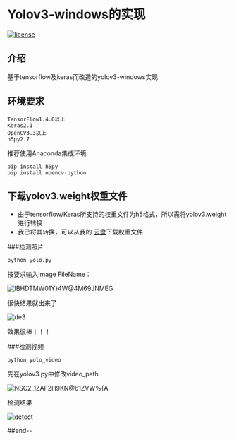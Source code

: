 # Yolov3-windows的实现

[![license](https://img.shields.io/github/license/mashape/apistatus.svg)](LICENSE)


## 介绍

基于tensorflow及keras而改造的yolov3-windows实现



## 环境要求

```
TensorFlow1.4.0以上
Keras2.1
OpenCV3.3以上
h5py2.7
```

推荐使用Anaconda集成环境

```
pip install h5py
pip install opencv-python
```



## 下载yolov3.weight权重文件

- 由于tensorflow/Keras所支持的权重文件为h5格式，所以需将yolov3.weight进行转换
- 我已将其转换，可以从我的 [云盘](https://pan.baidu.com/s/1H8c5lIL1IMWwVdKjlDz4GQ)下载权重文件


###检测照片

```
python yolo.py
```

按要求输入Image FileName：

![IBHDTMW01Y}4W@4M69JNMEG](C:\Users\wp\Desktop\IBHDTMW01Y}4W@4M69JNMEG.png)


很快结果就出来了


![de3](C:\Users\wp\Desktop\de3.png)


效果很棒！！！


###检测视频

```
python yolo_video
```

先在yolov3.py中修改video_path


![NSC2_1ZAF2H9KN@61ZVW%{A](C:\Users\wp\Desktop\NSC2_1ZAF2H9KN@61ZVW%{A.png)


检测结果


![detect](C:\Users\wp\Desktop\detect.png)




##end--

